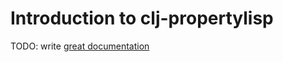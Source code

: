 # Introduction to clj-propertylisp

TODO: write [great documentation](http://jacobian.org/writing/what-to-write/)
